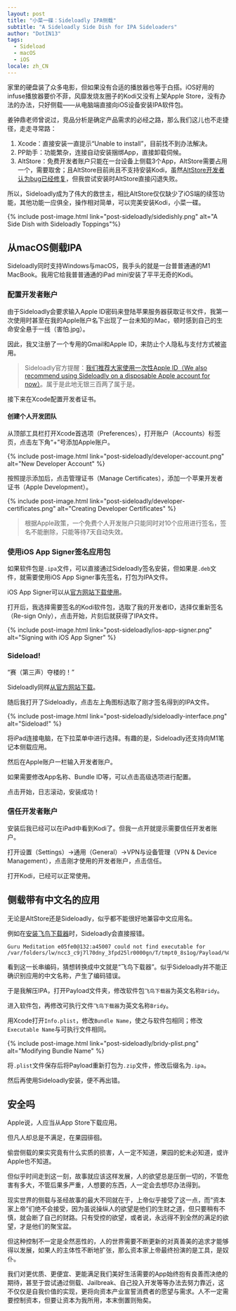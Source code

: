 ```yaml
---
layout: post
title: "小菜一碟：Sideloadly IPA侧载"
subtitle: "A Sideloadly Side Dish for IPA Sideloaders"
author: "DotIN13"
tags:
  - Sideload
  - macOS
  - iOS
locale: zh_CN
---
```


家里的硬盘装了众多电影，但如果没有合适的播放器也等于白搭。iOS好用的infuse播放器要价不菲，风靡发烧友圈子的Kodi又没有上架Apple Store，没有办法的办法，只好侧载——从电脑端直接向iOS设备安装IPA软件包。

姜钟鼎老师曾说过，竞品分析是确定产品需求的必经之路，那么我们这儿也不走捷径，走走寻常路：

1. Xcode：直接安装一直提示“Unable to install”，目前找不到办法解决。
2. PP助手：功能繁杂，连接自动安装捆绑App，直接卸载伺候。
3. AltStore：免费开发者账户只能在一台设备上侧载3个App，AltStore需要占用一个，需要取舍；且AltStore目前尚且不支持安装Kodi，虽然[AltStore开发者认为bug已经修复](https://github.com/rileytestut/AltStore/issues/7)，但我尝试安装时AltStore直接闪退失败。

所以，Sideloadly成为了伟大的救世主，相比AltStore仅仅缺少了iOS端的续签功能，其他功能一应俱全，操作相对简单，可以完美安装Kodi，小菜一碟。

{% include post-image.html link="post-sideloadly/sidedishly.png" alt="A Side Dish with Sideloadly Toppings"%}

## 从macOS侧载IPA

Sideloadly同时支持Windows与macOS，我手头的就是一台普普通通的M1 MacBook。我用它给我普普通通的iPad mini安装了平平无奇的Kodi。

### 配置开发者账户

由于Sideloadly会要求输入Apple ID密码来登陆苹果服务器获取证书文件，我第一次使用时甚至在我的Apple账户名下出现了一台未知的iMac，顿时感到自己的生命安全悬于一线（害怕.jpg）。

因此，我又注册了一个专用的Gmail和Apple ID，来防止个人隐私与支付方式被盗用。

> Sideloadly官方提醒：[我们推荐大家使用一次性Apple ID（We also recommend using Sideloadly on a disposable Apple account for now）](https://sideloadly.io/)。属于是此地无银三百两了属于是。

接下来在Xcode配置开发者证书。

#### 创建个人开发团队

从顶部工具栏打开Xcode首选项（Preferences），打开账户（Accounts）标签页，点击左下角“+”号添加Apple账户。

{% include post-image.html link="post-sideloadly/developer-account.png" alt="New Developer Account" %}

按照提示添加后，点击管理证书（Manage Certificates），添加一个苹果开发者证书（Apple Development）。

{% include post-image.html link="post-sideloadly/developer-certificates.png" alt="Creating Developer Certificates" %}

> 根据Apple政策，一个免费个人开发账户只能同时对10个应用进行签名，签名不能删除，只能等待7天自动失效。

### 使用iOS App Signer签名应用包

如果软件包是`.ipa`文件，可以直接通过Sideloadly签名安装，但如果是`.deb`文件，就需要使用iOS App Signer事先签名，打包为IPA文件。

iOS App Signer可以从[官方网站下载使用](https://www.iosappsigner.com/)。

打开后，我选择需要签名的Kodi软件包，选取了我的开发者ID，选择仅重新签名（Re-sign Only），点击开始，片刻后就获得了IPA文件。

{% include post-image.html link="post-sideloadly/ios-app-signer.png" alt="Signing with iOS App Signer" %}

### Sideload!

“赛（第三声）夺楼的！”

Sideloadly同样[从官方网站下载](https://sideloadly.io/)。

随后我打开了Sideloadly，点击左上角图标选取了刚才签名得到的IPA文件。

{% include post-image.html link="post-sideloadly/sideloadly-interface.png" alt="Sideload!" %}

将iPad连接电脑，在下拉菜单中进行选择。有趣的是，Sideloadly还支持向M1笔记本侧载应用。

然后在Apple账户一栏输入开发者账户。

如果需要修改App名称、Bundle ID等，可以点击高级选项进行配置。

点击开始，日志滚动，安装成功！

### 信任开发者账户

安装后我已经可以在iPad中看到Kodi了。但我一点开就提示需要信任开发者账户。

打开设置（Settings）->通用（General）->VPN与设备管理（VPN & Device Management），点击刚才使用的开发者账户，点击信任。

打开Kodi，已经可以正常使用。

## 侧载带有中文名的应用

无论是AltStore还是Sideloadly，似乎都不能很好地兼容中文应用名。

例如在[安装飞鸟下载器](https://app.feiniaobt.com/ios_go)时，Sideloadly会直接报错。

```shell
Guru Meditation e05fe0@132:a45007 could not find executable for /var/folders/lw/ncc3_c9j7l70dny_3fpd25lr0000gn/T/tmpt0_8s1og/Payload/%CE%98%C3%BA%E2%82%A7%CE%98%E2%95%95%C6%92%CE%A3%E2%95%95%C3%AF%CE%A6%E2%95%9C%E2%95%9C%CF%83%C3%96%C2%BF.app
```

看到这一长串编码，猜想转换成中文就是“飞鸟下载器”。似乎Sideloadly并不能正确识别应用的中文名称，产生了编码错误。

于是我解压IPA，打开Payload文件夹，修改软件包`飞鸟下载器`为英文名称`Bridy`。

进入软件包，再修改可执行文件`飞鸟下载器`为英文名称`Bridy`。

用Xcode打开`Info.plist`，修改`Bundle Name`，使之与软件包相同；修改`Executable Name`与可执行文件相同。

{% include post-image.html link="post-sideloadly/bridy-plist.png" alt="Modifying Bundle Name" %}

将`.plist`文件保存后将Payload重新打包为`.zip`文件，修改后缀名为`.ipa`。

然后再使用Sideloadly安装，便不再出错。

## 安全吗

Apple说，人应当从App Store下载应用。

但凡人却总是不满足，在果园徘徊。

偷尝侧载的果实究竟有什么实质的损害，人一定不知道，果园的蛇未必知道，或许Apple也不知道。

但似乎时间走到这一刻，故事就应该这样发展，人的欲望总是压倒一切的，不管危害有多大，不管后果多严重，人想要的东西，人一定会去想尽办法得到。

现实世界的侧载与圣经故事的最大不同就在于，上帝似乎接受了这一点，而“资本家上帝”们绝不会接受，因为虽说操纵人的欲望是他们的生财之道，但只要稍有不慎，就会断了自己的财路。只有受控的欲望，或者说，永远得不到全然的满足的欲望，才是他们的聚宝盆。

但这种控制不一定是全然恶性的，人的世界需要不断更新的对真善美的追求才能够得以发展，如果人的主体性不断地扩张，那么资本家上帝最终扮演的是工具，是奴仆。

我们对更优质、更便宜、更能满足我们美好生活需要的App始终抱有良善而决绝的期待，甚至于尝试通过侧载、Jailbreak、自己投入开发等等办法去努力靠近，这不仅仅是自我价值的实现，更将向资本产业宣誓消费者的愿望与需求。人不一定需要控制资本，但要让资本为我所用，本末倒置则殆矣。
